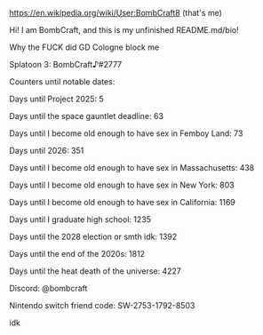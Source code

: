 https://en.wikipedia.org/wiki/User:BombCraft8 (that's me)

Hi! I am BombCraft, and this is my unfinished README.md/bio!

Why the FUCK did GD Cologne block me

Splatoon 3: BombCraft♪#2777

Counters until notable dates:

Days until Project 2025: 5

Days until the space gauntlet deadline: 63

Days until I become old enough to have sex in Femboy Land: 73

Days until 2026: 351

Days until I become old enough to have sex in Massachusetts: 438

Days until I become old enough to have sex in New York: 803

Days until I become old enough to have sex in California: 1169

Days until I graduate high school: 1235

Days until the 2028 election or smth idk: 1392

Days until the end of the 2020s: 1812

Days until the heat death of the universe: 4227

Discord: @bombcraft

Nintendo switch friend code: SW-2753-1792-8503

idk
